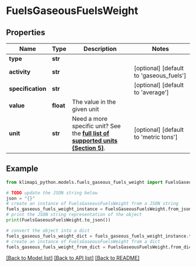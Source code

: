 # FuelsGaseousFuelsWeight


## Properties

Name | Type | Description | Notes
------------ | ------------- | ------------- | -------------
**type** | **str** |  | 
**activity** | **str** |  | [optional] [default to 'gaseous_fuels']
**specification** | **str** |  | [optional] [default to 'average']
**value** | **float** | The value in the given unit | 
**unit** | **str** | Need a more specific unit? See the **[full list of supported units (Section 5)](https://convert.js.org/types/_unitsbymeasureraw)**. | [optional] [default to 'metric tons']

## Example

```python
from klimapi_python.models.fuels_gaseous_fuels_weight import FuelsGaseousFuelsWeight

# TODO update the JSON string below
json = "{}"
# create an instance of FuelsGaseousFuelsWeight from a JSON string
fuels_gaseous_fuels_weight_instance = FuelsGaseousFuelsWeight.from_json(json)
# print the JSON string representation of the object
print(FuelsGaseousFuelsWeight.to_json())

# convert the object into a dict
fuels_gaseous_fuels_weight_dict = fuels_gaseous_fuels_weight_instance.to_dict()
# create an instance of FuelsGaseousFuelsWeight from a dict
fuels_gaseous_fuels_weight_from_dict = FuelsGaseousFuelsWeight.from_dict(fuels_gaseous_fuels_weight_dict)
```
[[Back to Model list]](../README.md#documentation-for-models) [[Back to API list]](../README.md#documentation-for-api-endpoints) [[Back to README]](../README.md)


